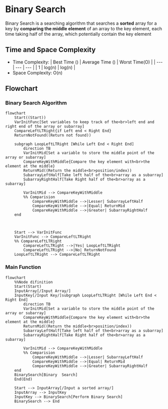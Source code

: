# Binary Search
Binary Search is a searching algorithm that searches a **sorted** array for a key by **comparing the middle element** of an array to the key element, each time taking half of the array, which  potentially contain the key element

## Time and Space Complexity
- Time Complexity:
    | Best Time ()  | Average Time ()   | Worst Time(O) |
    | ---           | ---               | ---           |
    | 1             | log(n)            | log(n)        |
- Space Complexity:
    O(n)

## Flowchart
### Binary Search Algorithm
```mermaid
flowchart
    Start((Start))
    VarInitFunc[Set variables to keep track of the<br>left end and right end of the array or subarray]
    CompareLeftLTRight{if Left end < Right End}
    ReturnNotFound((Return not found))
    
    subgraph LoopLeftLTRight [While Left End < Right End]
        direction TB
        VarInitMid[Set a variable to store the middle point of the array or subarray]
        CompareKeyWithMiddle{Compare the key element with<br>the element at the middle}
        ReturnMid((Return the middle<br>position/index))
        SubarrayLeftHalf[Take left half of the<br>array as a subarray]
        SubarrayRightHalf[Take Right half of the<br>array as a subarray]
        
        VarInitMid --> CompareKeyWithMiddle
        %% Comparision
            CompareKeyWithMiddle -->|Lesser| SubarrayLeftHalf
            CompareKeyWithMiddle -->|Equal| ReturnMid
            CompareKeyWithMiddle -->|Greater| SubarrayRightHalf
    end
    
    

    Start --> VarInitFunc
    VarInitFunc --> CompareLeftLTRight
    %% CompareLeftLTRight
        CompareLeftLTRight -->|Yes| LoopLeftLTRight
        CompareLeftLTRight -->|No| ReturnNotFound
    LoopLeftLTRight --> CompareLeftLTRight
```

### Main Function
```mermaid
flowchart
    %%Node difinition
    Start(Start)
    InputArray[/Input Array/]
    InputKey[/Input Key/]subgraph LoopLeftLTRight [While Left End < Right End]
        direction TB
        VarInitMid[Set a variable to store the middle point of the array or subarray]
        CompareKeyWithMiddle{Compare the key element with<br>the element at the middle}
        ReturnMid((Return the middle<br>position/index))
        SubarrayLeftHalf[Take left half of the<br>array as a subarray]
        SubarrayRightHalf[Take Right half of the<br>array as a subarray]
        
        VarInitMid --> CompareKeyWithMiddle
        %% Comparision
            CompareKeyWithMiddle -->|Lesser| SubarrayLeftHalf
            CompareKeyWithMiddle -->|Equal| ReturnMid
            CompareKeyWithMiddle -->|Greater| SubarrayRightHalf
    end
    BinarySearch[Binary  Search]
    End(End)

    Start --> InputArray[/Input a sorted array/]
    InputArray --> InputKey
    InputKey --> BinarySearch[Perform Binary Search]
    BinarySearch --> End
```